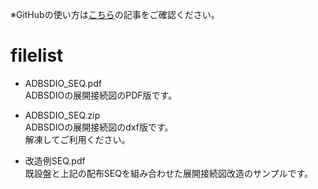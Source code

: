 ※GitHubの使い方は[こちら](https://bit-trade-one.co.jp/h2gh/)の記事をご確認ください。
# filelist

- ADBSDIO_SEQ.pdf  
ADBSDIOの展開接続図のPDF版です。  
  
- ADBSDIO_SEQ.zip  
ADBSDIOの展開接続図のdxf版です。  
解凍してご利用ください。  
  
- 改造例SEQ.pdf  
既設盤と上記の配布SEQを組み合わせた展開接続図改造のサンプルです。  
